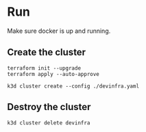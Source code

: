 # Run

Make sure docker is up and running.

## Create the cluster

```shell
terraform init --upgrade
terraform apply --auto-approve
```

```shell
k3d cluster create --config ./devinfra.yaml
```

## Destroy the cluster

```shell
k3d cluster delete devinfra
```
